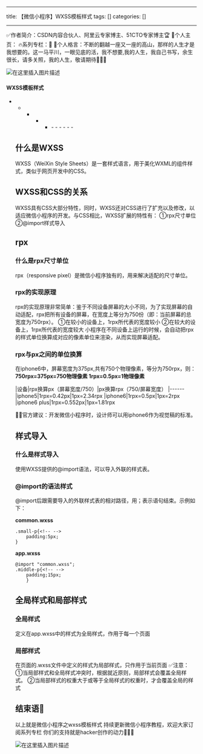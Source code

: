 
--- 
title:  【微信小程序】WXSS模板样式 
tags: []
categories: [] 

---
>  
 ✅作者简介：CSDN内容合伙人、阿里云专家博主、51CTO专家博主🏆 📃个人主页： 🔥系列专栏：🥇 💬个人格言：不断的翻越一座又一座的高山，那样的人生才是我想要的。这一马平川，一眼见底的活，我不想要,我的人生，我自己书写，余生很长，请多关照，我的人生，敬请期待💖💖💖 


<img src="https://img-blog.csdnimg.cn/75860e007264416dbfd5fc8c6f545ed3.gif#pic_center" alt="在这里插入图片描述"> 

#### WXSS模板样式
- - - - <ul><li>- - - - - - 


## 什么是WXSS

WXSS（WeiXin Style Sheets）是一套样式语言，用于美化WXML的组件样式，类似于网页开发中的CSS。

## WXSS和CSS的关系

WXSS具有CSS大部分特性，同时，WXSS还对CSS进行了扩充以及修改，以适应微信小程序的开发。与CSS相比，WXSS扩展的特性有： ①rpx尺寸单位 ②@import样式导入

## rpx

### 什么是rpx尺寸单位

rpx（responsive pixel）是微信小程序独有的，用来解决适配的尺寸单位。

### rpx的实现原理

rpx的实现原理非常简单：鉴于不同设备屏幕的大小不同，为了实现屏幕的自动适配，rpx把所有设备的屏幕，在宽度上等分为750份（即：当前屏幕的总宽度为750rpx）。 ①在较小的设备上，1rpx所代表的宽度较小 ②在较大的设备上，1rpx所代表的宽度较大 小程序在不同设备上运行的时候，会自动把rpx的样式单位换算成对应的像素单位来渲染，从而实现屏幕适配。

### rpx与px之间的单位换算

在iphone6中，屏幕宽度为375px,共有750个物理像素，等分为750rpx，则：**750rpx=375px=750物理像素 1rpx=0.5px=1物理像素**

|设备|rpx换算px（屏幕宽度/750）|px换算rpx（750/屏幕宽度）
|------
|iphone5|1rpx=0.42px|1px=2.34rpx
|iphone6|1rpx=0.5px|1px=2rpx
|iphone6 plus|1rpx=0.552px|1px=1.81rpx

🐱‍🏍官方建议：开发微信小程序时，设计师可以用iphone6作为视觉稿的标准。

## 样式导入

### 什么是样式导入

使用WXSS提供的@import语法，可以导入外联的样式表。

### @import的语法样式

@import后跟需要导入的外联样式表的相对路径，用；表示语句结束。示例如下：

**common.wxss**

```
.small-p{<!-- -->
    padding:5px;
}

```

**app.wxss**

```
@import "common.wxss";
.middle-p{<!-- -->
	padding;15px;
	}

```

## 全局样式和局部样式

### 全局样式

定义在app.wxss中的样式为全局样式，作用于每一个页面

### 局部样式

在页面的.wxss文件中定义的样式为局部样式，只作用于当前页面 ✅注意： ①当局部样式和全局样式冲突时，根据就近原则，局部样式会覆盖全局样式。 ②当局部样式的权重大于或等于全局样式的权重时，才会覆盖全局的样式

## 结束语🥇

以上就是微信小程序之wxss模板样式 持续更新微信小程序教程，欢迎大家订阅系列专栏 你们的支持就是hacker创作的动力💖💖💖

<img src="https://img-blog.csdnimg.cn/5b80ea7dab574ae5bb3fda934fe3f872.gif#pic_center" alt="在这里插入图片描述">
